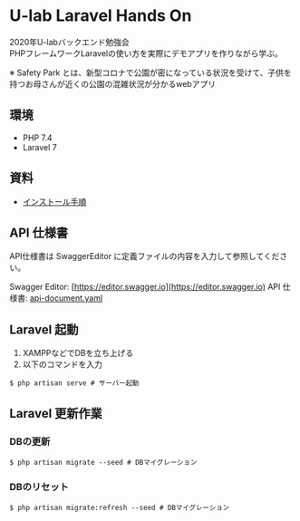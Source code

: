 # U-lab Laravel Hands On

2020年U-labバックエンド勉強会  
PHPフレームワークLaravelの使い方を実際にデモアプリを作りながら学ぶ。  

※ Safety Park とは、新型コロナで公園が密になっている状況を受けて、子供を持つお母さんが近くの公園の混雑状況が分かるwebアプリ

## 環境

- PHP 7.4
- Laravel 7

## 資料

- [インストール手順](.docs/Installation.md) 

## API 仕様書

API仕様書は SwaggerEditor に定義ファイルの内容を入力して参照してください。

Swagger Editor: [https://editor.swagger.io](https://editor.swagger.io)
API 仕様書: [api-document.yaml](api/api-document.yaml) 

## Laravel 起動

1. XAMPPなどでDBを立ち上げる
2. 以下のコマンドを入力

```shell script
$ php artisan serve # サーバー起動 
```

## Laravel 更新作業

### DBの更新

```shell script
$ php artisan migrate --seed # DBマイグレーション
```

### DBのリセット

```shell script
$ php artisan migrate:refresh --seed # DBマイグレーション
```
